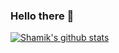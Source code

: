 ### Hello there 👋

[![Shamik's github stats](https://github-readme-stats.vercel.app/api?username=shamik05&count_private=true&show_icons=true?theme=tokyoknight)](https://github.com/anuraghazra/github-readme-stats)
<!--
**shamik05/shamik05** is a ✨ _special_ ✨ repository because its `README.md` (this file) appears on your GitHub profile.

Here are some ideas to get you started:

- 🔭 I’m currently working on ...
- 🌱 I’m currently learning ...
- 👯 I’m looking to collaborate on ...
- 🤔 I’m looking for help with ...
- 💬 Ask me about ...
- 📫 How to reach me: ...
- 😄 Pronouns: ...
- ⚡ Fun fact: ...
-->
